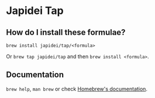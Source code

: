 # Japidei Tap

## How do I install these formulae?

`brew install japidei/tap/<formula>`

Or `brew tap japidei/tap` and then `brew install <formula>`.

## Documentation

`brew help`, `man brew` or check [Homebrew's documentation](https://docs.brew.sh).
